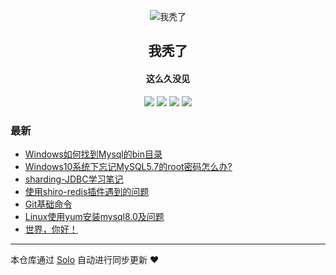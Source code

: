 <p align="center"><img alt="我秃了" src="https://static.b3log.org/images/brand/solo-32.png"></p><h2 align="center">
我秃了
</h2>

<h4 align="center">这么久没见</h4>
<p align="center"><a title="我秃了" target="_blank" href="https://github.com/deng5217/solo-blog"><img src="https://img.shields.io/github/last-commit/deng5217/solo-blog.svg?style=flat-square&color=FF9900"></a>
<a title="GitHub repo size in bytes" target="_blank" href="https://github.com/deng5217/solo-blog"><img src="https://img.shields.io/github/repo-size/deng5217/solo-blog.svg?style=flat-square"></a>
<a title="Solo Version" target="_blank" href="https://github.com/88250/solo/releases"><img src="https://img.shields.io/badge/solo-3.6.7-f1e05a.svg?style=flat-square&color=blueviolet"></a>
<a title="Hits" target="_blank" href="https://github.com/88250/hits"><img src="https://hits.b3log.org/deng5217/solo-blog.svg"></a></p>

### 最新

* [Windows如何找到Mysql的bin目录](http://www.weilai5217.cn/articles/2019/12/06/1575602118585.html)
* [Windows10系统下忘记MySQL5.7的root密码怎么办?](http://www.weilai5217.cn/articles/2019/12/06/1575601941975.html)
* [sharding-JDBC学习笔记](http://www.weilai5217.cn/articles/2019/11/27/1574840918383.html)
* [使用shiro-redis插件遇到的问题](http://www.weilai5217.cn/articles/2019/11/25/1574677567910.html)
* [Git基础命令](http://www.weilai5217.cn/articles/2019/11/25/1574646475468.html)
* [Linux使用yum安装mysql8.0及问题](http://www.weilai5217.cn/articles/2019/11/22/1574388873885.html)
* [世界，你好！](http://www.weilai5217.cn/hello-solo)



---

本仓库通过 [Solo](https://github.com/88250/solo) 自动进行同步更新 ❤️ 